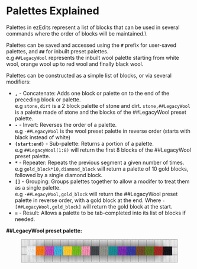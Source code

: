 # Palettes Explained

Palettes in ezEdits represent a list of blocks that can be used in several commands where the order of blocks will be maintained.\

Palettes can be saved and accessed using the **`#`** prefix for user-saved palettes, and **`##`** for inbuilt preset palettes.\
e.g `##LegacyWool` represents the inbuilt wool palette starting from white wool, orange wool up to red wool and finally black wool.&#x20;



Palettes can be constructed as a simple list of blocks, or via several modifiers:

* &#x20;**`,`** - Concatenate: Adds one block or palette on to the end of the preceding block or palette.\
  e.g `stone,dirt` is a 2 block palette of stone and dirt. `stone,##LegacyWool` is a palette made of stone and the blocks of the ##LegacyWool preset palette.
* &#x20;**`-`** - Invert: Reverses the order of a palette.\
  e.g `-##LegacyWool` is the wool preset palette in reverse order (starts with black instead of white)
* &#x20;**`(start:end)`** - Sub-palette: Returns a portion of a palette.\
  e.g `##LegacyWool(1:8)` will return the first 8 blocks of the ##LegacyWool preset palette.
* &#x20;**`*`** - Repeater: Repeats the previous segment a given number of times.\
  e.g `gold_block*10,diamond_block` will return a palette of 10 gold blocks, followed by a single diamond block.
* &#x20;**`[]`** - Grouping: Groups palettes together to allow a modifer to treat them as a single palette.\
  e.g `-##LegacyWool,gold_block` will return the ##LegacyWool preset palette in reverse order, with a gold block at the end. Where `-[##LegacyWool,gold_block]` will return the gold block at the start.
* &#x20;**`=`** - Result: Allows a palette to be tab-completed into its list of blocks if needed.



**##LegacyWool preset palette:**

<figure><img src="../.gitbook/assets/2024-02-04_19.31.54.png" alt=""><figcaption></figcaption></figure>

